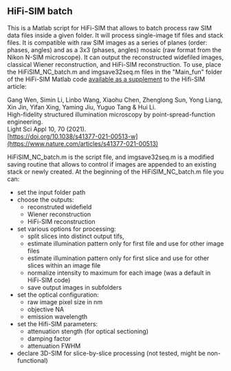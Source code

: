 ## HiFi-SIM batch

This is a Matlab script for HiFi-SIM that allows to batch process raw SIM data files inside a given folder. It will process single-image tif files and stack files. It is compatible with raw SIM images as a series of planes (order: phases, angles) and as a 3x3 (phases, angles) mosaic (raw format from the Nikon N-SIM microscope). It can output the reconstructed widefiled images, classical Wiener reconstruction, and HiFi-SIM reconstruction.
To use, place the HiFiSIM_NC_batch.m and imgsave32seq.m files in the "Main_fun" folder of the HiFi-SIM Matlab code [available as a supplement](https://www.nature.com/articles/s41377-021-00513-w#Sec15) to the Hifi-SIM article:

Gang Wen, Simin Li, Linbo Wang, Xiaohu Chen, Zhenglong Sun, Yong Liang, Xin Jin, Yifan Xing, Yaming Jiu, Yuguo Tang & Hui Li.  
High-fidelity structured illumination microscopy by point-spread-function engineering.  
Light Sci Appl 10, 70 (2021).  
[https://doi.org/10.1038/s41377-021-00513-w](https://www.nature.com/articles/s41377-021-00513)

HiFiSIM_NC_batch.m is the script file, and imgsave32seq.m is a modified saving routine that allows to control if images are appended to an existing stack or newly created. At the beginning of the HiFiSIM_NC_batch.m file you can:
- set the input folder path
- choose the outputs:
  - reconstruted widefield
  - Wiener reconstruction
  - HiFi-SIM reconstruction
- set various options for processing:
  - split slices into distinct output tifs,
  - estimate illumination pattern only for first file and use for other image files
  - estimate illumination pattern only for first slice and use for other slices within an image file
  - normalize intensity to maximum for each image (was a default in HiFi-SIM code)
  - save output images in subfolders
- set the optical configuration:
  - raw image pixel size in nm
  - objective NA
  - emission wavelength
- set the Hifi-SIM parameters:
    - attenuation stength (for optical sectioning)
    - damping factor
    - attenuation FWHM
- declare 3D-SIM for slice-by-slice processing (not tested, might be non-functional)

